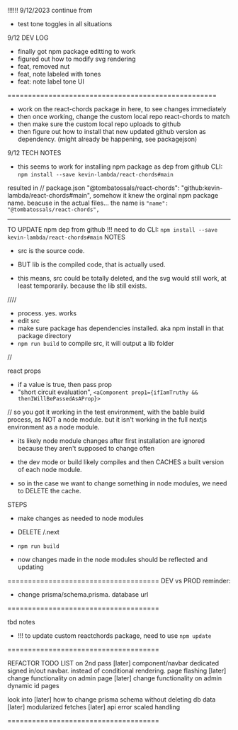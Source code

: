 !!!!!!
9/12/2023 continue from

- test tone toggles in all situations

9/12 DEV LOG

- finally got npm package editting to work
- figured out how to modify svg rendering
- feat, removed nut
- feat, note labeled with tones
- feat: note label tone UI

===================================================

- work on the react-chords package in here, to see changes immediately
- then once working, change the custom local repo react-chords to match
- then make sure the custom local repo uploads to github
- then figure out how to install that new updated github version as dependency. (might already be happening, see packagejson)

9/12 TECH NOTES

- this seems to work for installing npm package as dep from github
  CLI: `npm install --save kevin-lambda/react-chords#main`

resulted in
// package.json
"@tombatossals/react-chords": "github:kevin-lambda/react-chords#main",
somehow it knew the orginal npm package name. beacuse in the actual files... the name is
`"name": "@tombatossals/react-chords",`

---

TO UPDATE npm dep from github
!!! need to do CLI: `npm install --save kevin-lambda/react-chords#main`
NOTES

- src is the source code.
- BUT lib is the compiled code, that is actually used.

- this means, src could be totally deleted, and the svg would still work, at least temporarily. because the lib still exists.

////

- process. yes. works
- edit src
- make sure package has dependencies installed. aka npm install in that package directory
- `npm run build` to compile src, it will output a lib folder

//

react props

- if a value is true, then pass prop
- "short circuit evaluation",
  `<aComponent prop1={ifIamTruthy && thenIWillBePassedAsAProp}>`

// so you got it working in the test environment, with the bable build process, as NOT a node module.
but it isn't working in the full nextjs environment as a node module.

- its likely node module changes after first installation are ignored because they aren't supposed to change often
- the dev mode or build likely compiles and then CACHES a built version of each node module.

- so in the case we want to change something in node modules, we need to DELETE the cache.

STEPS

- make changes as needed to node modules
- DELETE /.next
- `npm run build`

- now changes made in the node modules should be reflected and updating

=====================================
DEV vs PROD reminder:

- change prisma/schema.prisma. database url

=====================================

tbd notes

- !!! to update custom reactchords package, need to use `npm update`

=====================================

REFACTOR TODO LIST on 2nd pass
[later] component/navbar dedicated signed in/out navbar. instead of conditional rendering. page flashing
[later] change functionality on admin page
[later] change functionality on admin dynamic id pages

look into
[later] how to change prisma schema without deleting db data
[later] modularized fetches
[later] api error scaled handling

=====================================
